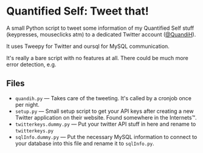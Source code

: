 # Quantified Self: Tweet that!

A small Python script to tweet some information of my Quantified Self stuff (keypresses, mouseclicks atm) to a dedicated Twitter account ([@QuandiH](http://twitter.com/QuandiH)).

It uses Tweepy for Twitter and oursql for MySQL  communication.

It's really a bare script with no features at all. There could be much more error detection, e.g.

## Files
  * `quandih.py` — Takes care of the tweeting. It's called by a cronjob once per night.
  * `setup.py` — Small setup script to get your API keys after creating a new Twitter application on their website. Found somewhere in the Internets™.
  * `twitterkeys.dummy.py` — Put your twitter API stuff in here and rename to `twitterkeys.py`
  * `sqlInfo.dummy.py` — Put the necessary MySQL information to connect to your database into this file and rename it to `sqlInfo.py`.